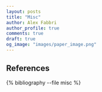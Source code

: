 ```yaml
---
layout: posts
title: "Misc"
author: Alex Fabbri
author_profile: true
comments: true
draft: true
og_image: "images/paper_image.png"
---
```



References
----------

{% bibliography --file misc %}
